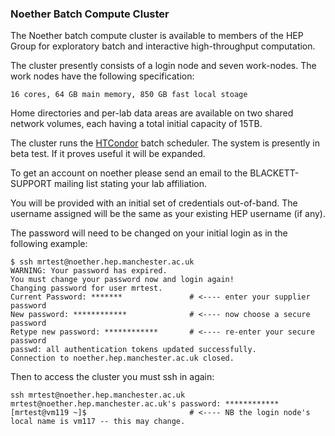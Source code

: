 ### Noether Batch Compute Cluster

The Noether batch compute cluster is available to members of the HEP Group for exploratory batch and interactive high-throughput computation.

The cluster presently consists of a login node and seven work-nodes. The work nodes have the following specification:

    16 cores, 64 GB main memory, 850 GB fast local stoage
    
Home directories and per-lab data areas are available on two shared network volumes, each having a total initial capacity of 15TB.

The cluster runs the [HTCondor](https://htcondor.com) batch scheduler. The system is presently in beta test. If it proves useful it will be expanded.

To get an account on noether please send an email to the BLACKETT-SUPPORT mailing list stating your lab affiliation.

You will be provided with an initial set of credentials out-of-band. The username assigned will be the same as your existing HEP username (if any).

The password will need to be changed on your initial login as in the following example:

```
$ ssh mrtest@noether.hep.manchester.ac.uk
WARNING: Your password has expired.
You must change your password now and login again!
Changing password for user mrtest.
Current Password: *******               # <---- enter your supplier password
New password: ************              # <---- now choose a secure password
Retype new password: ************       # <---- re-enter your secure password
passwd: all authentication tokens updated successfully.
Connection to noether.hep.manchester.ac.uk closed.
```

Then to access the cluster you must ssh in again:
```
ssh mrtest@noether.hep.manchester.ac.uk
mrtest@noether.hep.manchester.ac.uk's password: ************
[mrtest@vm119 ~]$                       # <---- NB the login node's local name is vm117 -- this may change.
```


